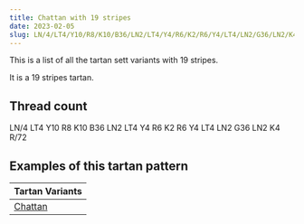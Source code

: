 ```yaml
---
title: Chattan with 19 stripes
date: 2023-02-05
slug: LN/4/LT4/Y10/R8/K10/B36/LN2/LT4/Y4/R6/K2/R6/Y4/LT4/LN2/G36/LN2/K4/R/72
---
```

This is a list of all the tartan sett variants with 19 stripes.

It is a 19 stripes tartan.


## Thread count
LN/4 LT4 Y10 R8 K10 B36 LN2 LT4 Y4 R6 K2 R6 Y4 LT4 LN2 G36 LN2 K4 R/72

## Examples of this tartan pattern

| Tartan Variants |
|---------------|
| [Chattan](/variants/ln/4/lt4/y10/r8/k10/b36/ln2/lt4/y4/r6/k2/r6/y4/lt4/ln2/g36/ln2/k4/r/72-b5480b0-g008000-k000000-lne0e0e0-lt906030-rc00000-yf0c000)||
